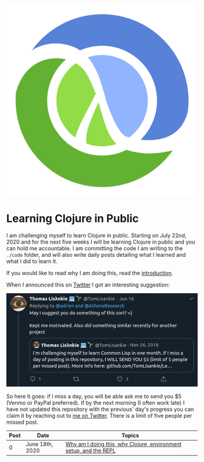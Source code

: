 <p align="center">
    <img src="posts/images/Clojure_logo.svg" />
</p>

# Learning Clojure in Public

I am challenging myself to learn Clojure in public. Starting on July 22nd, 2020 and for the next five weeks I will be learning Clojure in public and you can hold me accountable. I am committing the code I am writing to the `./code` folder, and will also write daily posts detailing what I learned and what I did to learn it.

If you would like to read why I am doing this, read the [introduction](posts/2020-06-18.org).

When I announced this on [Twitter](https://twitter.com/adrien/status/1273013237076971528) I got an interesting suggestion:

<p align="center"><img src="posts/images/lisankie-inspiration.png" /></p>

So here it goes: if I miss a day, you will be able ask me to send you \$5 (Venmo or PayPal preferred). If by the next morning (I often work late) I have not updated this repository with the previous' day's progress you can claim it by reaching out to [me on Twitter](https://twitter.com/alaq). There is a limit of five people per missed post.

| Post | Date            | Topics                                                                                   |
| ---- | --------------- | ---------------------------------------------------------------------------------------- |
| 0    | June 18th, 2020 | [Why am I doing this, why Clojure, environment setup, and the REPL](posts/2020-06-18.md) |
